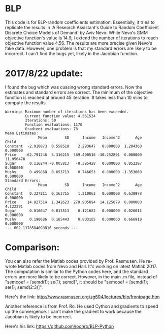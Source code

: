 # BLP
This code is for BLP-random coefficients estimation. Essentially, it tries to replicate the results in 'A Research Assistant's Guide to Random Coefficient Discrete Choice Models of Demand' by Aviv Nevo. While Nevo's GMM objective function's value is 14.9, I extend the number of iterations to reach objective function value 4.56. The results are more precise given Nevo's fake data. However, one problem is that my standard errors are likely to be incorrect. I can't find the bugs yet, likely in the Jacobian function. 

# 2017/8/22 update:

I found the bug which was cuasing wrong standard errors. Now the estimates and standard errors are correct. The minimum of the objective function is reached at around 45 iteration. It takes less than 10 mins to compute the results. 

```
Warning: Maximum number of iterations has been exceeded.
         Current function value: 4.561534
         Iterations: 50
         Function evaluations: 1170
         Gradient evaluations: 78
Mean Estimates:
               Mean        SD      Income   Income^2       Age      Child
Constant  -2.010873  0.558518    2.293647   0.000000  1.284360   0.000000
Price    -62.791246  3.316215  589.490516 -30.252891  0.000000  11.050478
Sugar      0.116244 -0.005813   -0.385428   0.000000  0.052287   0.000000
Mushy      0.499868  0.093713    0.746653   0.000000 -1.353060   0.000000
Standard Errors:
               Mean        SD      Income   Income^2       Age     Child
Constant   0.327211  0.162715    1.210062   0.000000  0.630978  0.000000
Price     14.827514  1.342623  270.905894  14.125879  0.000000  4.122291
Sugar      0.016047  0.013513    0.121682   0.000000  0.026011  0.000000
Mushy      0.198686  0.185443    0.803185   0.000000  0.666919  0.000000
--- 602.1178584098816 seconds ---
```

# Comparison: 
You can also refer the Matlab codes provided by Prof. Rasmusen. He re-wrote Matlab codes from Nevo and Hall. It's working on latest Matlab 2017. The computation is similar to the Python codes here, and the standard errors are more likely to be correct. However, in the main .m file, instead of "semcoef = [semd(1); se(1); semd]", it should be "semcoef = [semd(1); se(1); semd(2:3)]".  

Here's the link:
http://www.rasmusen.org/zg604/lectures/blp/frontpage.htm

Another reference is from Prof. Ro. He used Cython and gradients to speed up the convergence. I can't make the gradient to work because the Jacobian is likely to be incorrect. 

Here's his link: 
https://github.com/joonro/BLP-Python
